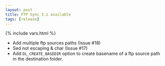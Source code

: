 ```yaml
---
layout: post
title: FTP Sync 3.1 available
tags: [release]
---
```

{% include vars.html %}

- Add multiple ftp sources paths (Issue #18)
- Sed not escaping & char (Issue #17)
- Add `DL_CREATE_BASEDIR` option to create basename of a ftp source path in the destination folder.